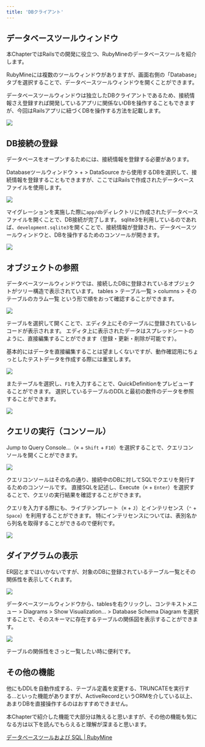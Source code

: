 ```yaml
---
title: 'DBクライアント'
---
```


## データベースツールウィンドウ

本ChapterではRailsでの開発に役立つ、RubyMineのデータベースツールを紹介します。

RubyMineには複数のツールウィンドウがありますが、画面右側の「Database」タブを選択することで、データベースツールウィンドウを開くことができます。

データベースツールウィンドウは独立したDBクライアントであるため、接続情報さえ登録すれば開発しているアプリに関係ないDBを操作することもできますが、今回はRailsアプリに紐づくDBを操作する方法を記載します。

![](/images/db-client/rubymine-210820-10:31:52.png)

## DB接続の登録

データベースをオープンするためには、接続情報を登録する必要があります。

Databaseツールウィンドウ > + > DataSource から使用するDBを選択して、接続情報を登録することもできますが、ここではRailsで作成されたデータベースファイルを使用します。

![](/images/db-client/rubymine-210820-10:33:46.png)

マイグレーションを実施した際に`app/db`ディレクトリに作成されたデータベースファイルを開くことで、DB接続が完了します。
sqlite3を利用しているのであれば、`development.sqlite3`を開くことで、接続情報が登録され、データベースツールウィンドウと、DBを操作するためのコンソールが開きます。

![](/images/db-client/rubymine-210820-10:36:33.png)

## オブジェクトの参照

データベースツールウィンドウでは、接続したDBに登録されているオブジェクトがツリー構造で表示されています。
tables > テーブル一覧 > columns > そのテーブルのカラム一覧 という形で順をおって確認することができます。

![](/images/db-client/rubymine-210820-10:55:13.png)

テーブルを選択して開くことで、エディタ上にそのテーブルに登録されているレコードが表示されます。
エディタ上に表示されたデータはスプレッドシートのように、直接編集することができます（登録・更新・削除が可能です）。

基本的にはデータを直接編集することは望ましくないですが、動作確認用にちょっとしたテストデータを作成する際には重宝します。

![](/images/db-client/how-to-show-data-grid.gif)

またテーブルを選択し、`F1`を入力することで、QuickDefinitionをプレビューすることができます。 選択しているテーブルのDDLと最初の数件のデータを参照することができます。

![](/images/db-client/how-to-show-quick-definition.gif)

## クエリの実行（コンソール）

Jump to Query Console...（`⌘` + `Shift` + `F10`）を選択することで、クエリコンソールを開くことができます。

![](/images/db-client/how-to-open-query-console.gif)

クエリコンソールはその名の通り、接続中のDBに対してSQLでクエリを発行するためのコンソールです。
直接SQLを記述し、Execute（`⌘` + `Enter`）を選択することで、クエリの実行結果を確認することができます。

クエリを入力する際にも、ライブテンプレート（`⌘` + `J`）とインテリセンス（`⌃` + `Space`）を利用することができます。
特にインテリセンスについては、表別名から列名を取得することができるので便利です。

![](/images/db-client/how-to-use-complete-at-query-console.gif)

## ダイアグラムの表示

ER図とまではいかないですが、対象のDBに登録されているテーブル一覧とその関係性を表示してくれます。

![](/images/db-client/rubymine-210820-11:18:48.png)

データベースツールウィンドウから、tablesを右クリックし、コンテキストメニュー > Diagrams > Show Visualization... > Database Schema Diagram を選択することで、そのスキーマに存在するテーブルの関係図を表示することができます。

![](/images/db-client/how-to-use-diagrams.gif)

テーブルの関係性をさっと一覧したい時に便利です。

## その他の機能

他にもDDLを自動作成する、テーブル定義を変更する、TRUNCATEを実行する...といった機能がありますが、ActiveRecordというORMを介している以上、あまりDBを直接操作するのはおすすめできません。

本Chapterで紹介した機能で大部分は賄えると思いますが、その他の機能も気になる方は以下を読んでもらえると理解が深まると思います。

[データベースツールおよび SQL \| RubyMine](https://pleiades.io/help/ruby/relational-databases.html)

